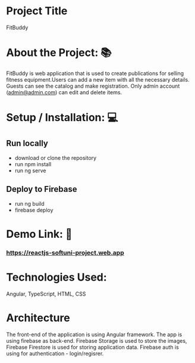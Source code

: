 # Project Title

FitBuddy

# About the Project: 📚

FitBuddy is web application that is used to create publications for selling fitness equipment.Users can add a new item with all the necessary details. Guests can see the catalog and make registration. Only admin account (admin@admin.com) can edit and delete items. 

# Setup / Installation: 💻

## Run locally
- download or clone the repository
- run npm install
- run ng serve

## Deploy to Firebase

  - run ng build
  - firebase deploy

# Demo Link: 🔗

### https://reactjs-softuni-project.web.app


# Technologies Used:  
Angular, TypeScript, HTML, CSS

# Architecture 

The front-end of the application is using Angular framework. The app is using firebase as back-end. Firebase Storage is used to store the images, Firebase Firestore is used for storing application data. Firebase auth is using for authentication - login/regisrer.
 
